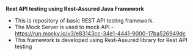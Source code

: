 **Rest API testing using Rest-Assured Java Framework**

* This is repository of basic REST API testing framework.
* The Mock Server is used to mock API  - https://run.mocky.io/v3/e83143cc-34e1-4441-9000-17ba526949dc
* This framework is developed using Rest-Assured library for Rest API testing
